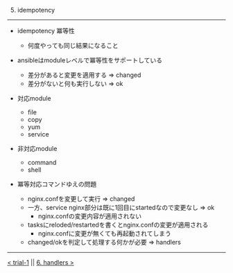 5. idempotency
---
- idempotency 冪等性
  - 何度やっても同じ結果になること


- ansibleはmoduleレベルで冪等性をサポートしている
  - 差分があると変更を適用する => changed
  - 差分がないと何も実行しない => ok


- 対応module
  - file
  - copy
  - yum
  - service
- 非対応module
  - command
  - shell


- 冪等対応コマンドゆえの問題
  - nginx.confを変更して実行 => changed
  - 一方、service nginx部分は既に1回目にstartedなので変更なし => ok
    - nginx.confの変更内容が適用されない
  - tasksにreloded/restartedを書くとnginx.confの変更が適用される
    - nginx.confに変更が無くても再起動されてしまう
  - changed/okを判定して処理する何かが必要 => handlers

---
[< trial-1](trial-1.md) || [6. handlers >](6_handlers.md)
